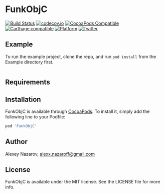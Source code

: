 # FunkObjC

[![Build Status](https://app.travis-ci.com/nzrsky/FunkObjC.svg?branch=master)](https://app.travis-ci.com/nzrsky/FunkObjC)
[![codecov.io](https://codecov.io/github/nzrsky/FunkObjC/coverage.svg?branch=master)](https://codecov.io/github/nzrsky/FunkObjC?branch=master)
[![CocoaPods Compatible](https://img.shields.io/cocoapods/v/FunkObjC.svg)](https://cocoapods.org/pods/FunkObjC)
[![Carthage compatible](https://img.shields.io/badge/Carthage-compatible-4BC51D.svg?style=flat)](https://github.com/Carthage/Carthage)
[![Platform](https://img.shields.io/cocoapods/p/FunkObjC.svg?style=flat)](http://cocoadocs.org/docsets/FunkObjC)
[![Twitter](https://img.shields.io/badge/twitter-@nzrsky-blue.svg?style=flat)](http://twitter.com/nzrsky)

## Example

To run the example project, clone the repo, and run `pod install` from the Example directory first.

```objective-c

```

## Requirements

## Installation

FunkObjC is available through [CocoaPods](https://cocoapods.org). To install
it, simply add the following line to your Podfile:

```ruby
pod 'FunkObjC'
```

## Author

Alexey Nazarov, alexx.nazaroff@gmail.com

## License

FunkObjC is available under the MIT license. 
See the LICENSE file for more info.
